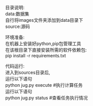 目录说明:  
data:数据集  
自行将images文件夹添加到data目录下  
source:源码  

环境准备:  
在机器上安装好python,pip包管理工具  
在该根目录下直接安装所需的软件依赖包:   
pip install -r requirements.txt  

代码运行:  
进入到sources目录后,  
运行以下语句  
python jug.py execute #执行计算任务  
运行以下语句  
python jug.py status  #查看任务执行情况  
